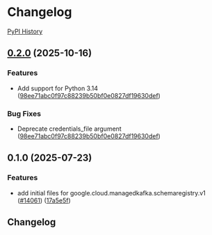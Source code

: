 # Changelog

[PyPI History][1]

[1]: https://pypi.org/project/google-cloud-managedkafka-schemaregistry/#history

## [0.2.0](https://github.com/googleapis/google-cloud-python/compare/google-cloud-managedkafka-schemaregistry-v0.1.0...google-cloud-managedkafka-schemaregistry-v0.2.0) (2025-10-16)


### Features

* Add support for Python 3.14  ([98ee71abc0f97c88239b50bf0e0827df19630def](https://github.com/googleapis/google-cloud-python/commit/98ee71abc0f97c88239b50bf0e0827df19630def))


### Bug Fixes

* Deprecate credentials_file argument  ([98ee71abc0f97c88239b50bf0e0827df19630def](https://github.com/googleapis/google-cloud-python/commit/98ee71abc0f97c88239b50bf0e0827df19630def))

## 0.1.0 (2025-07-23)


### Features

* add initial files for google.cloud.managedkafka.schemaregistry.v1 ([#14061](https://github.com/googleapis/google-cloud-python/issues/14061)) ([17a5e5f](https://github.com/googleapis/google-cloud-python/commit/17a5e5f7e8c3c4a79d37310ac8ffb30ad2bb407e))

## Changelog
